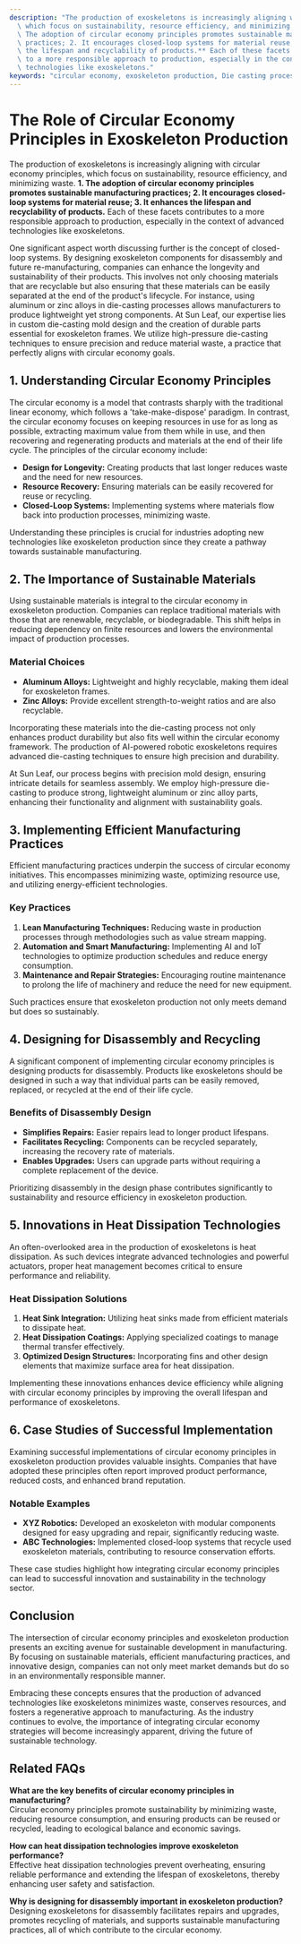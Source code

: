 ```yaml
---
description: "The production of exoskeletons is increasingly aligning with circular economy principles,\
  \ which focus on sustainability, resource efficiency, and minimizing waste. **1.\
  \ The adoption of circular economy principles promotes sustainable manufacturing\
  \ practices; 2. It encourages closed-loop systems for material reuse; 3. It enhances\
  \ the lifespan and recyclability of products.** Each of these facets contributes\
  \ to a more responsible approach to production, especially in the context of advanced\
  \ technologies like exoskeletons."
keywords: "circular economy, exoskeleton production, Die casting process, Heat dissipation performance"
---
```

# The Role of Circular Economy Principles in Exoskeleton Production

The production of exoskeletons is increasingly aligning with circular economy principles, which focus on sustainability, resource efficiency, and minimizing waste. **1. The adoption of circular economy principles promotes sustainable manufacturing practices; 2. It encourages closed-loop systems for material reuse; 3. It enhances the lifespan and recyclability of products.** Each of these facets contributes to a more responsible approach to production, especially in the context of advanced technologies like exoskeletons.

One significant aspect worth discussing further is the concept of closed-loop systems. By designing exoskeleton components for disassembly and future re-manufacturing, companies can enhance the longevity and sustainability of their products. This involves not only choosing materials that are recyclable but also ensuring that these materials can be easily separated at the end of the product's lifecycle. For instance, using aluminum or zinc alloys in die-casting processes allows manufacturers to produce lightweight yet strong components. At Sun Leaf, our expertise lies in custom die-casting mold design and the creation of durable parts essential for exoskeleton frames. We utilize high-pressure die-casting techniques to ensure precision and reduce material waste, a practice that perfectly aligns with circular economy goals.

## **1. Understanding Circular Economy Principles**

The circular economy is a model that contrasts sharply with the traditional linear economy, which follows a 'take-make-dispose' paradigm. In contrast, the circular economy focuses on keeping resources in use for as long as possible, extracting maximum value from them while in use, and then recovering and regenerating products and materials at the end of their life cycle. The principles of the circular economy include:

- **Design for Longevity:** Creating products that last longer reduces waste and the need for new resources.
- **Resource Recovery:** Ensuring materials can be easily recovered for reuse or recycling.
- **Closed-Loop Systems:** Implementing systems where materials flow back into production processes, minimizing waste.

Understanding these principles is crucial for industries adopting new technologies like exoskeleton production since they create a pathway towards sustainable manufacturing.

## **2. The Importance of Sustainable Materials**

Using sustainable materials is integral to the circular economy in exoskeleton production. Companies can replace traditional materials with those that are renewable, recyclable, or biodegradable. This shift helps in reducing dependency on finite resources and lowers the environmental impact of production processes.

### Material Choices

- **Aluminum Alloys:** Lightweight and highly recyclable, making them ideal for exoskeleton frames.
- **Zinc Alloys:** Provide excellent strength-to-weight ratios and are also recyclable.

Incorporating these materials into the die-casting process not only enhances product durability but also fits well within the circular economy framework. The production of AI-powered robotic exoskeletons requires advanced die-casting techniques to ensure high precision and durability. 

At Sun Leaf, our process begins with precision mold design, ensuring intricate details for seamless assembly. We employ high-pressure die-casting to produce strong, lightweight aluminum or zinc alloy parts, enhancing their functionality and alignment with sustainability goals.

## **3. Implementing Efficient Manufacturing Practices**

Efficient manufacturing practices underpin the success of circular economy initiatives. This encompasses minimizing waste, optimizing resource use, and utilizing energy-efficient technologies. 

### Key Practices

1. **Lean Manufacturing Techniques:** Reducing waste in production processes through methodologies such as value stream mapping.
2. **Automation and Smart Manufacturing:** Implementing AI and IoT technologies to optimize production schedules and reduce energy consumption.
3. **Maintenance and Repair Strategies:** Encouraging routine maintenance to prolong the life of machinery and reduce the need for new equipment.

Such practices ensure that exoskeleton production not only meets demand but does so sustainably.

## **4. Designing for Disassembly and Recycling**

A significant component of implementing circular economy principles is designing products for disassembly. Products like exoskeletons should be designed in such a way that individual parts can be easily removed, replaced, or recycled at the end of their life cycle.

### Benefits of Disassembly Design

- **Simplifies Repairs:** Easier repairs lead to longer product lifespans.
- **Facilitates Recycling:** Components can be recycled separately, increasing the recovery rate of materials.
- **Enables Upgrades:** Users can upgrade parts without requiring a complete replacement of the device.

Prioritizing disassembly in the design phase contributes significantly to sustainability and resource efficiency in exoskeleton production.

## **5. Innovations in Heat Dissipation Technologies**

An often-overlooked area in the production of exoskeletons is heat dissipation. As such devices integrate advanced technologies and powerful actuators, proper heat management becomes critical to ensure performance and reliability.

### Heat Dissipation Solutions

1. **Heat Sink Integration:** Utilizing heat sinks made from efficient materials to dissipate heat.
2. **Heat Dissipation Coatings:** Applying specialized coatings to manage thermal transfer effectively.
3. **Optimized Design Structures:** Incorporating fins and other design elements that maximize surface area for heat dissipation.

Implementing these innovations enhances device efficiency while aligning with circular economy principles by improving the overall lifespan and performance of exoskeletons.

## **6. Case Studies of Successful Implementation**

Examining successful implementations of circular economy principles in exoskeleton production provides valuable insights. Companies that have adopted these principles often report improved product performance, reduced costs, and enhanced brand reputation.

### Notable Examples

- **XYZ Robotics:** Developed an exoskeleton with modular components designed for easy upgrading and repair, significantly reducing waste.
- **ABC Technologies:** Implemented closed-loop systems that recycle used exoskeleton materials, contributing to resource conservation efforts.

These case studies highlight how integrating circular economy principles can lead to successful innovation and sustainability in the technology sector.

## **Conclusion**

The intersection of circular economy principles and exoskeleton production presents an exciting avenue for sustainable development in manufacturing. By focusing on sustainable materials, efficient manufacturing practices, and innovative design, companies can not only meet market demands but do so in an environmentally responsible manner. 

Embracing these concepts ensures that the production of advanced technologies like exoskeletons minimizes waste, conserves resources, and fosters a regenerative approach to manufacturing. As the industry continues to evolve, the importance of integrating circular economy strategies will become increasingly apparent, driving the future of sustainable technology.

## **Related FAQs**

**What are the key benefits of circular economy principles in manufacturing?**  
Circular economy principles promote sustainability by minimizing waste, reducing resource consumption, and ensuring products can be reused or recycled, leading to ecological balance and economic savings.

**How can heat dissipation technologies improve exoskeleton performance?**  
Effective heat dissipation technologies prevent overheating, ensuring reliable performance and extending the lifespan of exoskeletons, thereby enhancing user safety and satisfaction.

**Why is designing for disassembly important in exoskeleton production?**  
Designing exoskeletons for disassembly facilitates repairs and upgrades, promotes recycling of materials, and supports sustainable manufacturing practices, all of which contribute to the circular economy.
